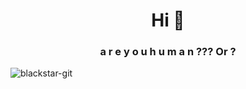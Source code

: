 <h1 align="center">Hi 👋</h1>
<h3 align="center">a r e   y o u   h u m a n ??? Or ?</h3>

<p align="left"> <img src="https://komarev.com/ghpvc/?username=blackstar-git&label=Profile%20views&color=0e75b6&style=flat" alt="blackstar-git" /> </p>
